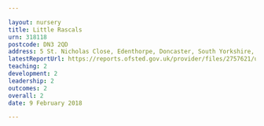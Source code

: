 ```yaml
---

layout: nursery
title: Little Rascals
urn: 318118
postcode: DN3 2QD
address: 5 St. Nicholas Close, Edenthorpe, Doncaster, South Yorkshire, DN3 2QD
latestReportUrl: https://reports.ofsted.gov.uk/provider/files/2757621/urn/318118.pdf
teaching: 2
development: 2
leadership: 2
outcomes: 2
overall: 2
date: 9 February 2018

---
```

